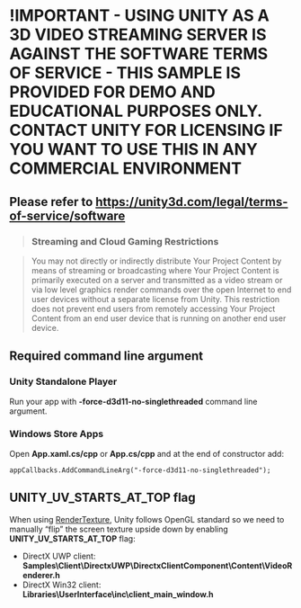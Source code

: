 # !IMPORTANT - USING UNITY AS A 3D VIDEO STREAMING SERVER IS AGAINST THE SOFTWARE TERMS OF SERVICE - THIS SAMPLE IS PROVIDED FOR DEMO AND EDUCATIONAL PURPOSES ONLY.  CONTACT UNITY FOR LICENSING IF YOU WANT TO USE THIS IN ANY COMMERCIAL ENVIRONMENT

## Please refer to https://unity3d.com/legal/terms-of-service/software 

> ### Streaming and Cloud Gaming Restrictions

> You may not directly or indirectly distribute Your Project Content by means of streaming or broadcasting where Your Project Content is primarily executed on a server and transmitted as a video stream or via low level graphics render commands over the open Internet to end user devices without a separate license from Unity. This restriction does not prevent end users from remotely accessing Your Project Content from an end user device that is running on another end user device.

## Required command line argument

### Unity Standalone Player

Run your app with **-force-d3d11-no-singlethreaded** command line argument.

### Windows Store Apps

Open **App.xaml.cs/cpp** or **App.cs/cpp** and at the end of constructor add:

```
appCallbacks.AddCommandLineArg("-force-d3d11-no-singlethreaded");
```

## UNITY_UV_STARTS_AT_TOP flag

When using [RenderTexture](https://docs.unity3d.com/ScriptReference/RenderTexture.html), Unity follows OpenGL standard so we need to manually “flip” the screen texture upside down by enabling **UNITY_UV_STARTS_AT_TOP** flag:
- DirectX UWP client: **Samples\Client\DirectxUWP\DirectxClientComponent\Content\VideoRenderer.h** 
- DirectX Win32 client: **Libraries\UserInterface\inc\client_main_window.h**
